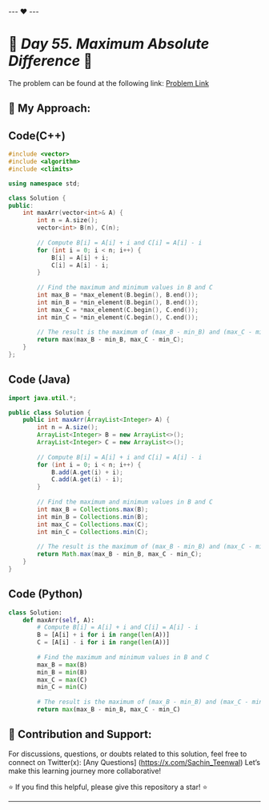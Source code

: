 --- ❤️ ---

# 🚀 _Day 55. Maximum Absolute Difference_ 🧠


The problem can be found at the following link: [Problem Link](https://www.interviewbit.com/problems/maximum-absolute-difference/)

## 🎯 **My Approach:**


## Code(C++)
```cpp
#include <vector>
#include <algorithm>
#include <climits>

using namespace std;

class Solution {
public:
    int maxArr(vector<int>& A) {
        int n = A.size();
        vector<int> B(n), C(n);
        
        // Compute B[i] = A[i] + i and C[i] = A[i] - i
        for (int i = 0; i < n; i++) {
            B[i] = A[i] + i;
            C[i] = A[i] - i;
        }
        
        // Find the maximum and minimum values in B and C
        int max_B = *max_element(B.begin(), B.end());
        int min_B = *min_element(B.begin(), B.end());
        int max_C = *max_element(C.begin(), C.end());
        int min_C = *min_element(C.begin(), C.end());
        
        // The result is the maximum of (max_B - min_B) and (max_C - min_C)
        return max(max_B - min_B, max_C - min_C);
    }
};
```

## Code (Java)

```java
import java.util.*;

public class Solution {
    public int maxArr(ArrayList<Integer> A) {
        int n = A.size();
        ArrayList<Integer> B = new ArrayList<>();
        ArrayList<Integer> C = new ArrayList<>();
        
        // Compute B[i] = A[i] + i and C[i] = A[i] - i
        for (int i = 0; i < n; i++) {
            B.add(A.get(i) + i);
            C.add(A.get(i) - i);
        }
        
        // Find the maximum and minimum values in B and C
        int max_B = Collections.max(B);
        int min_B = Collections.min(B);
        int max_C = Collections.max(C);
        int min_C = Collections.min(C);
        
        // The result is the maximum of (max_B - min_B) and (max_C - min_C)
        return Math.max(max_B - min_B, max_C - min_C);
    }
}
```

## Code (Python)

```python
class Solution:
    def maxArr(self, A):
        # Compute B[i] = A[i] + i and C[i] = A[i] - i
        B = [A[i] + i for i in range(len(A))]
        C = [A[i] - i for i in range(len(A))]
        
        # Find the maximum and minimum values in B and C
        max_B = max(B)
        min_B = min(B)
        max_C = max(C)
        min_C = min(C)
        
        # The result is the maximum of (max_B - min_B) and (max_C - min_C)
        return max(max_B - min_B, max_C - min_C)
```



## 🎯 **Contribution and Support:**

For discussions, questions, or doubts related to this solution, feel free to connect on Twitter(x): [Any Questions] (https://x.com/Sachin_Teenwal) Let’s make this learning journey more collaborative!

⭐ If you find this helpful, please give this repository a star! ⭐

---
